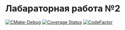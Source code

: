 # Лабараторная работа №2
[![CMake-Debug](https://github.com/PotatoHD404/Laba2/actions/workflows/core_debug.yml/badge.svg?branch=dev)](https://github.com/PotatoHD404/Laba2/actions/workflows/core_debug.yml)
[![Coverage Status](https://coveralls.io/repos/github/PotatoHD404/Laba2/badge.svg?branch=dev&t=FRz34f)](https://coveralls.io/github/PotatoHD404/Laba2?branch=dev)
[![CodeFactor](https://www.codefactor.io/repository/github/potatohd404/laba2/badge/dev?s=7070b6c2745130c8d769c6930209d08fd1d14746)](https://www.codefactor.io/repository/github/potatohd404/laba2/overview/dev)

